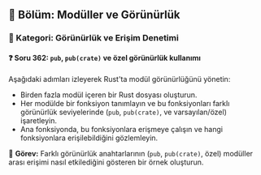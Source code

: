 ## 📘 Bölüm: Modüller ve Görünürlük  
### 🔹 Kategori: Görünürlük ve Erişim Denetimi  
#### ❓ Soru 362: `pub`, `pub(crate)` ve özel görünürlük kullanımı

Aşağıdaki adımları izleyerek Rust'ta modül görünürlüğünü yönetin:

- Birden fazla modül içeren bir Rust dosyası oluşturun.
- Her modülde bir fonksiyon tanımlayın ve bu fonksiyonları farklı görünürlük seviyelerinde (`pub`, `pub(crate)`, ve varsayılan/özel) işaretleyin.
- Ana fonksiyonda, bu fonksiyonlara erişmeye çalışın ve hangi fonksiyonlara erişilebildiğini gözlemleyin.

🔧 **Görev:** Farklı görünürlük anahtarlarının (`pub`, `pub(crate)`, özel) modüller arası erişimi nasıl etkilediğini gösteren bir örnek oluşturun.
